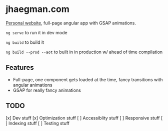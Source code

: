 # jhaegman.com

[Personal website](https://www.jhaegman.com), full-page angular app with GSAP animations.

`ng serve` to run it in dev mode

`ng build` to build it

`ng build --prod --aot` to built in in production w/ ahead of time compilation

## Features

- Full-page, one component gets loaded at the time, fancy transitions with angular animations
- GSAP for really fancy animations

## TODO

[x] Dev stuff
[x] Optimization stuff
[ ] Accessiblity stuff
[ ] Responsive stuff
[ ] Indexing stuff
[ ] Testing stuff
